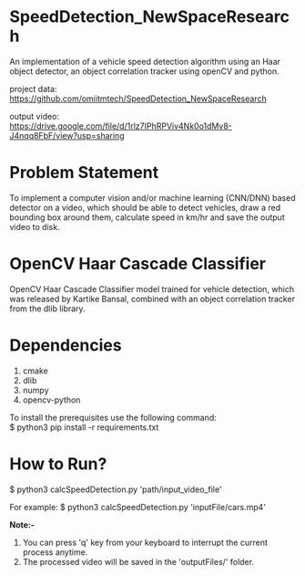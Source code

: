 
# SpeedDetection_NewSpaceResearch
An implementation of a vehicle speed detection algorithm using an Haar object detector, an object correlation tracker using openCV and python. <br />

project data: <br />
https://github.com/omiitmtech/SpeedDetection_NewSpaceResearch

output video: <br />
https://drive.google.com/file/d/1rlz7IPhRPViv4Nk0o1dMv8-J4nqq8FbF/view?usp=sharing


# Problem Statement
To implement a computer vision and/or machine learning (CNN/DNN) based detector on a video, which should be able to detect vehicles, draw a red bounding box around them, calculate speed in km/hr and save the output video to disk.

# OpenCV Haar Cascade Classifier
OpenCV Haar Cascade Classifier model trained for vehicle detection, which was released by Kartike Bansal, combined with an object correlation tracker from the dlib library.

# Dependencies
1. cmake
2. dlib
3. numpy
4. opencv-python

To install the prerequisites use the following command:<br />
$ python3 pip install -r requirements.txt

# How to Run?
$ python3 calcSpeedDetection.py 'path/input_video_file'

For example:
$ python3 calcSpeedDetection.py 'inputFile/cars.mp4'

**Note:-**
1. You can press 'q' key from your keyboard to interrupt the current process anytime.
2. The processed video will be saved in the 'outputFiles/' folder.



 
